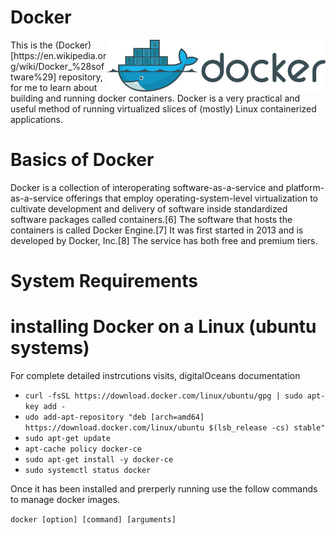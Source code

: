 # Docker

<img align="right" width="350" src="https://github.com/acbrandao/docker/blob/master/src/img/docker.png">
This is the (Docker)[https://en.wikipedia.org/wiki/Docker_%28software%29]  repository, for me to learn about building and running docker containers. Docker is a very practical and useful method of running virtualized slices of (mostly) Linux containerized applications.

# Basics of Docker
Docker is a collection of interoperating software-as-a-service and platform-as-a-service offerings that employ operating-system-level virtualization to cultivate development and delivery of software inside standardized software packages called containers.[6] The software that hosts the containers is called Docker Engine.[7] It was first started in 2013 and is developed by Docker, Inc.[8] The service has both free and premium tiers.

# System Requirements


# installing Docker on a Linux (ubuntu systems)
For complete detailed instrcutions visits, digitalOceans documentation

  * ```curl -fsSL https://download.docker.com/linux/ubuntu/gpg | sudo apt-key add -```
  * ```udo add-apt-repository "deb [arch=amd64] https://download.docker.com/linux/ubuntu $(lsb_release -cs) stable" ```
  * ```sudo apt-get update```
  * ```apt-cache policy docker-ce```
  * ```sudo apt-get install -y docker-ce```
  * ```sudo systemctl status docker```
  
  Once it has been installed and prerperly running use the follow commands to manage docker images.
  
  ```docker [option] [command] [arguments]```
  
  
